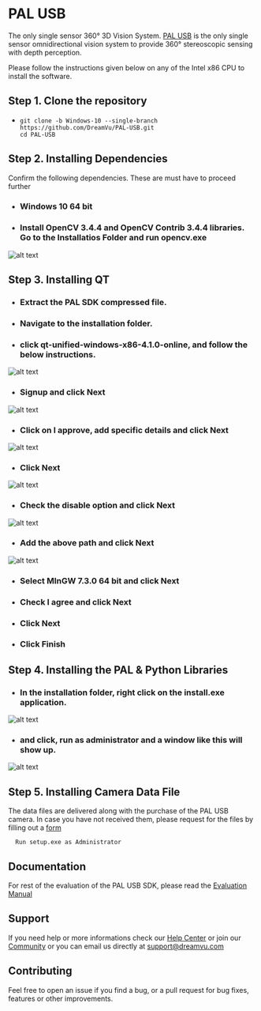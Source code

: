 # PAL USB
The only single sensor 360° 3D Vision System. [PAL USB](https://dreamvu.com/pal-usb/) is the only single sensor omnidirectional vision system to provide 360° stereoscopic sensing with depth perception. 

Please follow the instructions given below on any of the Intel x86 CPU to install the software.

## Step 1. Clone the repository 
-     git clone -b Windows-10 --single-branch https://github.com/DreamVu/PAL-USB.git
      cd PAL-USB
      
## Step 2. Installing Dependencies 
Confirm the following dependencies. These are must have to proceed further

- ### Windows 10 64 bit
- ### Install OpenCV 3.4.4 and OpenCV Contrib 3.4.4 libraries. Go to the Installatios Folder and run opencv.exe 
![alt text](https://github.com/DreamVu/PAL-USB/blob/Windows-10/docs/image11.png)

## Step 3. Installing QT 
- ### Extract the PAL SDK compressed file.
- ### Navigate to the installation folder.
- ### click qt-unified-windows-x86-4.1.0-online, and follow the below instructions.

![alt text](https://github.com/DreamVu/PAL-USB/blob/Windows-10/docs/image22.png)
- ### Signup and click Next
![alt text](https://github.com/DreamVu/PAL-USB/blob/Windows-10/docs/image26.png)
- ### Click on I approve, add specific details and click Next
![alt text](https://github.com/DreamVu/PAL-USB/blob/Windows-10/docs/image16.png)
- ### Click Next
![alt text](https://github.com/DreamVu/PAL-USB/blob/Windows-10/docs/image15.png)
- ### Check the disable option and click Next
![alt text](https://github.com/DreamVu/PAL-USB/blob/Windows-10/docs/image10.png)
- ### Add the above path and click Next
![alt text](https://github.com/DreamVu/PAL-USB/blob/Windows-10/docs/image32.png)
- ### Select MInGW 7.3.0 64 bit and click Next
- ### Check I agree and click Next
- ### Click Next
- ### Click Finish

## Step 4. Installing the PAL & Python Libraries
- ### In the installation folder, right click on the install.exe application.
![alt text](https://github.com/DreamVu/PAL-USB/blob/Windows-10/docs/image7.png)
- ### and click, run as administrator and a window like this will show up. 
![alt text](https://github.com/DreamVu/PAL-USB/blob/Windows-10/docs/image33.png)

## Step 5. Installing Camera Data File 
The data files are delivered along with the purchase of the PAL USB camera. In case you have not received them, please request for the files by filling out a [form](https://support.dreamvu.com/portal/en/newticket)

      Run setup.exe as Administrator 
      
## Documentation 
For rest of the evaluation of the PAL USB SDK, please read the [Evaluation Manual](https://github.com/DreamVu/PAL-USB/blob/Windows-10/docs/PAL%20SDK%20Windows%20Documentation.pdf)

## Support 
If you need help or more informations check our [Help Center](https://support.dreamvu.com/portal/en/home) or join our [Community](https://support.dreamvu.com/portal/en/community/dreamvu-inc) or you can email us directly at support@dreamvu.com 

## Contributing
Feel free to open an issue if you find a bug, or a pull request for bug fixes, features or other improvements.
